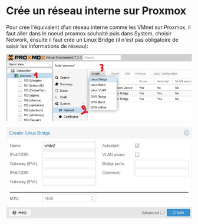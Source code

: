 # Crée un réseau interne sur Proxmox

Pour crée l'équivalent d'un réseau interne comme les VMnet sur Proxmox, il faut aller dans le noeud proxmox souhaité puis dans System, choisir Network, ensuite il faut crée un Linux Bridge (il n'est pas obligatoire de saisir les informations de réseau):

![](images/../reseauinterne/1.jpg)

![](images/../reseauinterne/2.jpg)

